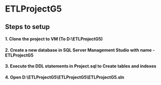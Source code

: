 # ETLProjectG5
## Steps to setup
#### 1. Clone the project to VM (To D:\ETLProjectG5)
#### 2. Create a new database in SQL Server Management Studio with name - ETLProjectG5
#### 3. Execute the DDL statements in Project.sql to Create tables and indexes
#### 4. Open D:\ETLProjectG5\ETLProjectG5\ETLProjectG5.sln
